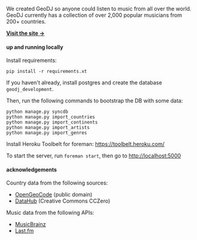 We created GeoDJ so anyone could listen to music from all over the world. GeoDJ currently has a collection of over 2,000 popular musicians from 200+ countries.

**[Visit the site &rarr;](http://geodj.herokuapp.com)**

#### up and running locally

Install requirements:
```
pip install -r requirements.xt
```

If you haven't already, install postgres and create the database `geodj_development`.

Then, run the following commands to bootstrap the DB with some data:
```
python manage.py syncdb
python manage.py import_countries
python manage.py import_continents
python manage.py import_artists
python manage.py import_genres
```

Install Heroku Toolbelt for foreman: https://toolbelt.heroku.com/

To start the server, run `foreman start`, then go to [http://localhost:5000](http://localhost:5000)

#### acknowledgements

Country data from the following sources:
- [OpenGeoCode](http://opengeocode.org/download/countrynames.txt) (public domain)
- [DataHub](http://datahub.io/dataset/countries-continents/resource/aa08c34c-57e8-4e15-bd36-969bee26aba5) (Creative Commons CCZero)

Music data from the following APIs:
- [MusicBrainz](http://musicbrainz.org/doc/Development/XML_Web_Service/Version_2)
- [Last.fm](http://www.last.fm/api)
